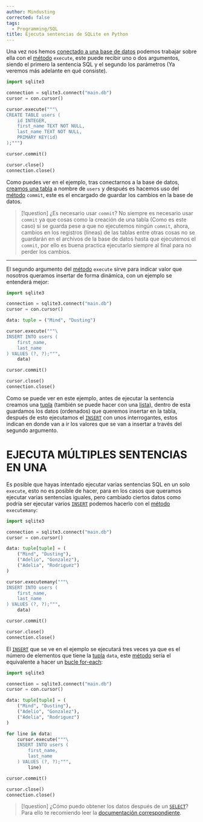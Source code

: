 ```yaml
---
author: Mindusting
corrected: false
tags:
  - Programming/SQL
title: Ejecuta sentencias de SQLite en Python
---
```


Una vez nos hemos [conectado a una base de datos](../py_sqlite3.md) podemos trabajar sobre ella con el [método](../classes/py_method.md) `execute`, este puede recibir uno o dos argumentos, siendo el primero la sentencia SQL y el segundo los parámetros (Ya veremos más adelante en qué consiste).

```python
import sqlite3

connection = sqlite3.connect("main.db")
cursor = con.cursor()

cursor.execute("""\
CREATE TABLE users (
    id INTEGER,
    first_name TEXT NOT NULL,
    last_name TEXT NOT NULL,
    PRIMARY KEY(id)
);""")

cursor.commit()

cursor.close()
connection.close()
```

Como puedes ver en el ejemplo, tras conectarnos a la base de datos, [creamos una tabla](../../sql/sqlite3/SQLite3_tables.md) a nombre de `users` y después es hacemos uso del [método](../classes/py_method.md) `commit`, este es el encargado de guardar los cambios en la base de datos.

> [!question] ¿Es necesario usar `commit`?
> No siempre es necesario usar `commit` ya que cosas como la creación de una tabla (Como es este caso) sí se guarda pese a que no ejecutemos ningún `commit`, ahora, cambios en los registros (líneas) de las tablas entre otras cosas no se guardarán en el archivos de la base de datos hasta que ejecutemos el `commit`, por ello es buena practica ejecutarlo siempre al final para no perder los cambios.

---

El segundo argumento del [método](../classes/py_method.md) `execute` sirve para indicar valor que nosotros queramos insertar de forma dinámica, con un ejemplo se entenderá mejor:

```python
import sqlite3

connection = sqlite3.connect("main.db")
cursor = con.cursor()

data: tuple = ("Mind", "Dusting")

cursor.execute("""\
INSERT INTO users (
    first_name,
    last_name
) VALUES (?, ?);""",
    data)

cursor.commit()

cursor.close()
connection.close()
```

Como se puede ver en este ejemplo, antes de ejecutar la sentencia creamos una [tupla](../py_tuple.md) (también se puede hacer con una [lista](../py_list.md)), dentro de esta guardamos los datos (ordenados) que queremos insertar en la tabla, después de esto ejecutamos el [`INSERT`](../../sql/sqlite3/SQLite3_insert.md) con unos interrogantes, estos indican en donde van a ir los valores que se van a insertar a través del segundo argumento.

# EJECUTA MÚLTIPLES SENTENCIAS EN UNA

Es posible que hayas intentado ejecutar varias sentencias SQL en un solo `execute`, esto no es posible de hacer, para en los casos que queramos ejecutar varias sentencias iguales, pero cambiado ciertos datos como podría ser ejecutar varios [`INSERT`](../../sql/sqlite3/SQLite3_insert.md) podemos hacerlo con el [método](../classes/py_method.md) `executemany`:

```python
import sqlite3

connection = sqlite3.connect("main.db")
cursor = con.cursor()

data: tuple[tuple] = (
    ("Mind", "Dusting"),
    ("Adelio", "Gonzalez"),
    ("Adelia", "Rodriguez")
)

cursor.executemany("""\
INSERT INTO users (
    first_name,
    last_name
) VALUES (?, ?);""",
    data)

cursor.commit()

cursor.close()
connection.close()
```

El [`INSERT`](../../sql/sqlite3/SQLite3_insert.md) que se ve en el ejemplo se ejecutará tres veces ya que es el número de elementos que tiene la [tupla](../py_tuple.md) `data`, este [método](../classes/py_method.md) sería el equivalente a hacer un [bucle for-each](../loops/py_for_each.md):

```python
import sqlite3

connection = sqlite3.connect("main.db")
cursor = con.cursor()

data: tuple[tuple] = (
    ("Mind", "Dusting"),
    ("Adelio", "Gonzalez"),
    ("Adelia", "Rodriguez")
)

for line in data:
    cursor.execute("""\
    INSERT INTO users (
        first_name,
        last_name
    ) VALUES (?, ?);""",
        line)

cursor.commit()

cursor.close()
connection.close()
```

> [!question] ¿Cómo puedo obtener los datos después de un [`SELECT`](../../sql/sqlite3/SQLite3_select.md)?
> Para ello te recomiendo leer la [documentación correspondiente](SQLite3_fetch.md).

